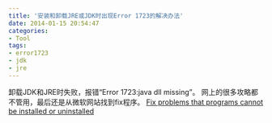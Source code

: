 ```yaml
---
title: '安装和卸载JRE或JDK时出现Error 1723的解决办法'
date: 2014-01-15 20:54:47
categories: 
- Tool
tags: 
- error1723
- jdk
- jre
---
```

卸载JDK和JRE时失败，报错“Error 1723:java dll missing”。
网上的很多攻略都不管用，最后还是从微软网站找到fix程序。
[Fix problems that programs cannot be installed or uninstalled](http://support.microsoft.com/mats/Program_Install_and_Uninstall)
